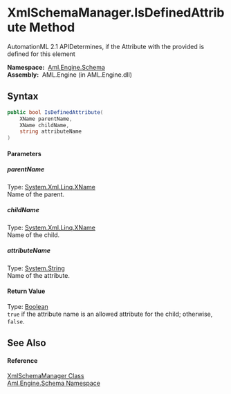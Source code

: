 XmlSchemaManager.IsDefinedAttribute Method
==========================================
AutomationML 2.1 APIDetermines, if the Attribute with the provided is defined for this element

  **Namespace:**  [Aml.Engine.Schema][1]  
  **Assembly:**  AML.Engine (in AML.Engine.dll)

Syntax
------

```csharp
public bool IsDefinedAttribute(
	XName parentName,
	XName childName,
	string attributeName
)
```

#### Parameters

##### *parentName*
Type: [System.Xml.Linq.XName][2]  
Name of the parent.

##### *childName*
Type: [System.Xml.Linq.XName][2]  
Name of the child.

##### *attributeName*
Type: [System.String][3]  
Name of the attribute.

#### Return Value
Type: [Boolean][4]  
`true` if the attribute name is an allowed attribute for the child; otherwise, `false`. 

See Also
--------

#### Reference
[XmlSchemaManager Class][5]  
[Aml.Engine.Schema Namespace][1]  

[1]: ../README.md
[2]: https://docs.microsoft.com/dotnet/api/system.xml.linq.xname
[3]: https://docs.microsoft.com/dotnet/api/system.string
[4]: https://docs.microsoft.com/dotnet/api/system.boolean
[5]: README.md
[6]: https://www.automationml.org
[7]: ../../icons/logoShade.png